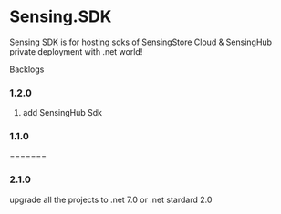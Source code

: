 # Sensing.SDK

Sensing SDK is for hosting sdks of SensingStore Cloud & SensingHub private deployment with .net world!


Backlogs

### 1.2.0
1. add SensingHub Sdk

### 1.1.0
=======
### 2.1.0

upgrade all the projects to .net 7.0 or .net stardard 2.0
